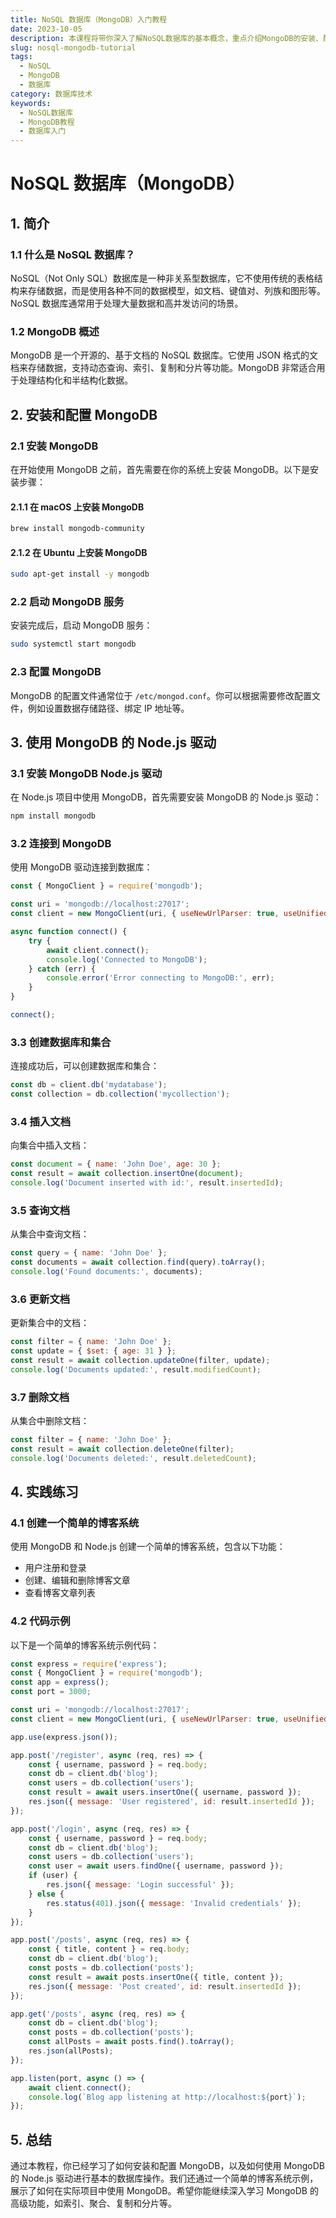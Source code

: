 ```yaml
---
title: NoSQL 数据库（MongoDB）入门教程
date: 2023-10-05
description: 本课程将带你深入了解NoSQL数据库的基本概念，重点介绍MongoDB的安装、配置、数据模型设计以及基本操作。
slug: nosql-mongodb-tutorial
tags:
  - NoSQL
  - MongoDB
  - 数据库
category: 数据库技术
keywords:
  - NoSQL数据库
  - MongoDB教程
  - 数据库入门
---
```


# NoSQL 数据库（MongoDB）

## 1. 简介

### 1.1 什么是 NoSQL 数据库？
NoSQL（Not Only SQL）数据库是一种非关系型数据库，它不使用传统的表格结构来存储数据，而是使用各种不同的数据模型，如文档、键值对、列族和图形等。NoSQL 数据库通常用于处理大量数据和高并发访问的场景。

### 1.2 MongoDB 概述
MongoDB 是一个开源的、基于文档的 NoSQL 数据库。它使用 JSON 格式的文档来存储数据，支持动态查询、索引、复制和分片等功能。MongoDB 非常适合用于处理结构化和半结构化数据。

## 2. 安装和配置 MongoDB

### 2.1 安装 MongoDB
在开始使用 MongoDB 之前，首先需要在你的系统上安装 MongoDB。以下是安装步骤：

#### 2.1.1 在 macOS 上安装 MongoDB
```bash
brew install mongodb-community
```

#### 2.1.2 在 Ubuntu 上安装 MongoDB
```bash
sudo apt-get install -y mongodb
```

### 2.2 启动 MongoDB 服务
安装完成后，启动 MongoDB 服务：

```bash
sudo systemctl start mongodb
```

### 2.3 配置 MongoDB
MongoDB 的配置文件通常位于 `/etc/mongod.conf`。你可以根据需要修改配置文件，例如设置数据存储路径、绑定 IP 地址等。

## 3. 使用 MongoDB 的 Node.js 驱动

### 3.1 安装 MongoDB Node.js 驱动
在 Node.js 项目中使用 MongoDB，首先需要安装 MongoDB 的 Node.js 驱动：

```bash
npm install mongodb
```

### 3.2 连接到 MongoDB
使用 MongoDB 驱动连接到数据库：

```javascript
const { MongoClient } = require('mongodb');

const uri = 'mongodb://localhost:27017';
const client = new MongoClient(uri, { useNewUrlParser: true, useUnifiedTopology: true });

async function connect() {
    try {
        await client.connect();
        console.log('Connected to MongoDB');
    } catch (err) {
        console.error('Error connecting to MongoDB:', err);
    }
}

connect();
```

### 3.3 创建数据库和集合
连接成功后，可以创建数据库和集合：

```javascript
const db = client.db('mydatabase');
const collection = db.collection('mycollection');
```

### 3.4 插入文档
向集合中插入文档：

```javascript
const document = { name: 'John Doe', age: 30 };
const result = await collection.insertOne(document);
console.log('Document inserted with id:', result.insertedId);
```

### 3.5 查询文档
从集合中查询文档：

```javascript
const query = { name: 'John Doe' };
const documents = await collection.find(query).toArray();
console.log('Found documents:', documents);
```

### 3.6 更新文档
更新集合中的文档：

```javascript
const filter = { name: 'John Doe' };
const update = { $set: { age: 31 } };
const result = await collection.updateOne(filter, update);
console.log('Documents updated:', result.modifiedCount);
```

### 3.7 删除文档
从集合中删除文档：

```javascript
const filter = { name: 'John Doe' };
const result = await collection.deleteOne(filter);
console.log('Documents deleted:', result.deletedCount);
```

## 4. 实践练习

### 4.1 创建一个简单的博客系统
使用 MongoDB 和 Node.js 创建一个简单的博客系统，包含以下功能：

- 用户注册和登录
- 创建、编辑和删除博客文章
- 查看博客文章列表

### 4.2 代码示例
以下是一个简单的博客系统示例代码：

```javascript
const express = require('express');
const { MongoClient } = require('mongodb');
const app = express();
const port = 3000;

const uri = 'mongodb://localhost:27017';
const client = new MongoClient(uri, { useNewUrlParser: true, useUnifiedTopology: true });

app.use(express.json());

app.post('/register', async (req, res) => {
    const { username, password } = req.body;
    const db = client.db('blog');
    const users = db.collection('users');
    const result = await users.insertOne({ username, password });
    res.json({ message: 'User registered', id: result.insertedId });
});

app.post('/login', async (req, res) => {
    const { username, password } = req.body;
    const db = client.db('blog');
    const users = db.collection('users');
    const user = await users.findOne({ username, password });
    if (user) {
        res.json({ message: 'Login successful' });
    } else {
        res.status(401).json({ message: 'Invalid credentials' });
    }
});

app.post('/posts', async (req, res) => {
    const { title, content } = req.body;
    const db = client.db('blog');
    const posts = db.collection('posts');
    const result = await posts.insertOne({ title, content });
    res.json({ message: 'Post created', id: result.insertedId });
});

app.get('/posts', async (req, res) => {
    const db = client.db('blog');
    const posts = db.collection('posts');
    const allPosts = await posts.find().toArray();
    res.json(allPosts);
});

app.listen(port, async () => {
    await client.connect();
    console.log(`Blog app listening at http://localhost:${port}`);
});
```

## 5. 总结

通过本教程，你已经学习了如何安装和配置 MongoDB，以及如何使用 MongoDB 的 Node.js 驱动进行基本的数据库操作。我们还通过一个简单的博客系统示例，展示了如何在实际项目中使用 MongoDB。希望你能继续深入学习 MongoDB 的高级功能，如索引、聚合、复制和分片等。
